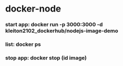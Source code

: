 # docker-node

### start app: docker run -p 3000:3000 -d kleiton2102_dockerhub/nodejs-image-demo
### list: docker ps
### stop app: docker stop (id image)
